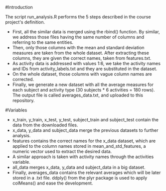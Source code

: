 #Introduction

The script run_analysis.R performs the 5 steps described in the course project's definition.

- First, all the similar data is merged using the rbind() function. By similar, we address those files having the same number of columns and referring to the same entities.
- Then, only those columns with the mean and standard deviation measures are taken from the whole dataset. After extracting these columns, they are given the correct names, taken from features.txt.
- As activity data is addressed with values 1:6, we take the activity names and IDs from activity_labels.txt and they are substituted in the dataset.
- On the whole dataset, those columns with vague column names are corrected.
- Finally, we generate a new dataset with all the average measures for each subject and activity type (30 subjects * 6 activities = 180 rows). The output file is called averages_data.txt, and uploaded to this repository.

#Variables

- x_train, y_train, x_test, y_test, subject_train and subject_test contain the data from the downloaded files.
- x_data, y_data and subject_data merge the previous datasets to further analysis.
- features contains the correct names for the x_data dataset, which are applied to the column names stored in mean_and_std_features, a numeric vector used to extract the desired data.
- A similar approach is taken with activity names through the activities variable.
- all_data merges x_data, y_data and subject_data in a big dataset.
- Finally, averages_data contains the relevant averages which will be later stored in a .txt file. ddply() from the plyr package is used to apply colMeans() and ease the development.
